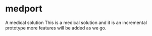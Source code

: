 # medport
A medical solution
This is a medical solution and it is an incremental prototype more features will be added as we go.
